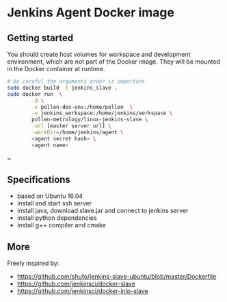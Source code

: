 Jenkins Agent Docker image
===

## Getting started

You should create host volumes for workspace and development
environment, which are not part of the Docker image.
They will be mounted in the Docker container at runtime.

```bash
# be careful the arguments order is important
sudo docker build -t jenkins_slave .
sudo docker run  \
        -d \
        -v pollen-dev-env:/home/pollen  \
        -v jenkins_workspace:/home/jenkins/workspace \
        pollen-metrology/linux-jenkins-slave \
        -url [master server url] \
        -workDir=/home/jenkins/agent \
        <agent secret hash> \
        <agent name>
```
~


## Specifications

* based on Ubuntu 16.04
* install and start ssh server
* install java, download slave.jar and connect to jenkins server
* install python dependencies
* install g++ compiler and cmake

## More

Freely inspired by:
* https://github.com/shufo/jenkins-slave-ubuntu/blob/master/Dockerfile
* https://github.com/jenkinsci/docker-slave
* https://github.com/jenkinsci/docker-jnlp-slave
